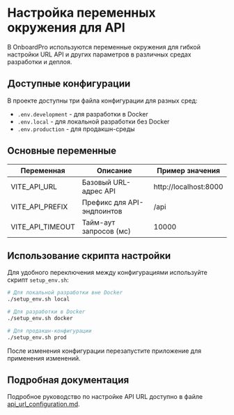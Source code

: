 # Настройка переменных окружения для API

В OnboardPro используются переменные окружения для гибкой настройки URL API и других параметров в различных средах разработки и деплоя.

## Доступные конфигурации

В проекте доступны три файла конфигурации для разных сред:

- `.env.development` - для разработки в Docker
- `.env.local` - для локальной разработки без Docker
- `.env.production` - для продакшн-среды

## Основные переменные

| Переменная       | Описание                   | Пример значения       |
| ---------------- | -------------------------- | --------------------- |
| VITE_API_URL     | Базовый URL-адрес API      | http://localhost:8000 |
| VITE_API_PREFIX  | Префикс для API-эндпоинтов | /api                  |
| VITE_API_TIMEOUT | Тайм-аут запросов (мс)     | 10000                 |

## Использование скрипта настройки

Для удобного переключения между конфигурациями используйте скрипт `setup_env.sh`:

```bash
# Для локальной разработки вне Docker
./setup_env.sh local

# Для разработки в Docker
./setup_env.sh docker

# Для продакшн-конфигурации
./setup_env.sh prod
```

После изменения конфигурации перезапустите приложение для применения изменений.

## Подробная документация

Подробное руководство по настройке API URL доступно в файле [api_url_configuration.md](KnowledgeStorage/api_url_configuration.md).
